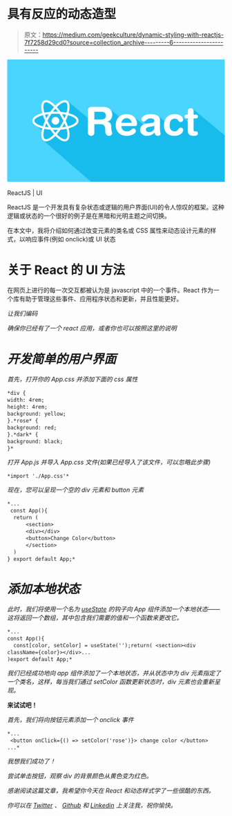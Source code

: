 # 具有反应的动态造型

> 原文：<https://medium.com/geekculture/dynamic-styling-with-reactjs-7f7258d29cd0?source=collection_archive---------6----------------------->

![](img/c4b4c73ac888ccf33d208f63687f94d6.png)

ReactJS | UI

ReactJS 是一个开发具有复杂状态或逻辑的用户界面(UI)的令人惊叹的框架。这种逻辑或状态的一个很好的例子是在黑暗和光明主题之间切换。

在本文中，我将介绍如何通过改变元素的类名或 CSS 属性来动态设计元素的样式，以响应事件(例如 onclick)或 UI 状态

# 关于 React 的 UI 方法

在网页上进行的每一次交互都被认为是 javascript 中的一个事件。React 作为一个库有助于管理这些事件、应用程序状态和更新，并且性能更好。

*让我们编码*

*确保你已经有了一个 react 应用，或者你也可以按照这里的说明*[](https://reactjs.org/docs/create-a-new-react-app.html)

# *开发简单的用户界面*

*首先，打开你的 App.css 并添加下面的 css 属性*

```
*div {
width: 4rem;
height: 4rem;
background: yellow;
}.*rose* {
background: red;
}.*dark* {
background: black;
}*
```

*打开 App.js 并导入 App.css 文件(如果已经导入了该文件，可以忽略此步骤)*

```
*import './App.css'*
```

*现在，您可以呈现一个空的 div 元素和 button 元素*

```
*...
 const App(){
  return (
      <section>
      <div></div>
      <button>Change Color</button>
      </section>
  )
} export default App;*
```

# *添加本地状态*

*此时，我们将使用一个名为 [useState](https://reactjs.org/docs/hooks-state.html) 的钩子向 *App* 组件添加一个本地状态——这将返回一个数组，其中包含我们需要的值和一个函数来更改它。*

```
*...
const App(){
  const[color, setColor] = useState('');return( <section><div className={color}></div>...
)export default App;*
```

*我们已经成功地向 app 组件添加了一个本地状态，并从状态中为 div 元素指定了一个类名，这样，每当我们通过 setColor 函数更新状态时，div 元素也会重新呈现。*

**来试试吧！**

*首先，我们将向按钮元素添加一个 onclick 事件*

```
*...
 <button onClick={() => setColor('rose')}> change color </button>
...*
```

*我想我们成功了！*

*尝试单击按钮，观察 div 的背景颜色从黄色变为红色。*

*感谢阅读这篇文章，我希望你今天在 React 和动态样式学了一些很酷的东西。*

*你可以在 [Twitter](https://twitter.com/AI_Lift) 、 [Github](https://github.com/armstrong99) 和 [Linkedin](https://www.linkedin.com/in/ndukwearmstrong/) 上关注我，祝你愉快。*